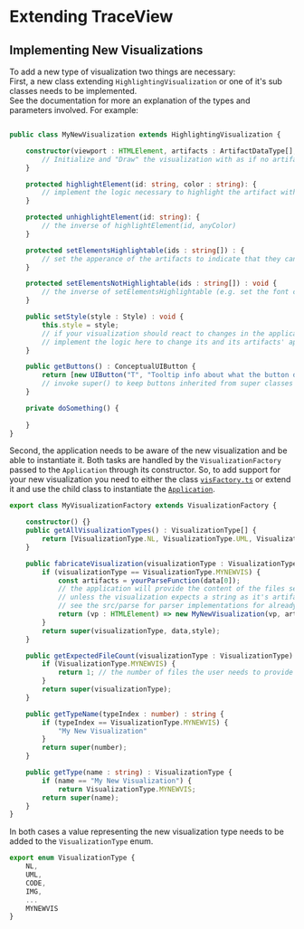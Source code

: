 # Extending TraceView

## Implementing New Visualizations

To add a new type of visualization two things are necessary: \
First, a new class extending `HighlightingVisualization` or one of it's sub classes needs to be implemented. \
See the documentation for more an explanation of the types and parameters involved.
For example:
```Typescript

public class MyNewVisualization extends HighlightingVisualization {

    constructor(viewport : HTMLElement, artifacts : ArtifactDataType[], name : string, style : Style) {
        // Initialize and "Draw" the visualization with as if no artifact is highlightable
    }

    protected highlightElement(id: string, color : string): {
        // implement the logic necessary to highlight the artifact with the input identifier using the input color (e.g. set the font color to the input color)
    }

    protected unhighlightElement(id: string): {
        // the inverse of highlightElement(id, anyColor)
    }

    protected setElementsHighlightable(ids : string[]) : {
        // set the apperance of the artifacts to indicate that they can be highlighted (e.g. use the "normal" font color)
    }

    protected setElementsNotHighlightable(ids : string[]) : void {
        // the inverse of setElementsHighlightable (e.g. set the font color to a faded color)
    }

    public setStyle(style : Style) : void {
        this.style = style;
        // if your visualization should react to changes in the application's style by the user,
        // implement the logic here to change its and its artifacts' appearance here (e.g. change a diagrams background color)
    }

    public getButtons() : ConceptualUIButton {
        return [new UIButton("T", "Tooltip info about what the button does", () => this.doSomething()].concat(super());
        // invoke super() to keep buttons inherited from super classes
    }

    private doSomething() {
        
    }
}
```
Second, the application needs to be aware of the new visualization and be able to instantiate it.
Both tasks are handled by the `VisualizationFactory` passed to the `Application` through its constructor.
So, to add support for your new visualization you need to either the class [`visFactory.ts`](https://github.com/ArDoCo/TraceView/blob/main/src/artifactVisualizations/visFactory.ts)
or extend it and use the child class to instantiate the [`Application`](https://github.com/ArDoCo/TraceView/blob/main/src/main.ts).

```Typescript
export class MyVisualizationFactory extends VisualizationFactory {

    constructor() {}
    public getAllVisualizationTypes() : VisualizationType[] {
        return [VisualizationType.NL, VisualizationType.UML, VisualizationType.CODE, VisualizationType.IMG, VisualizationType.MYNEWVIS];
    }

    public fabricateVisualization(visualizationType : VisualizationType, data : string[], style : Style) : ((vp: HTMLElement) => HighlightingVisualization) {
        if (visualizationType == VisualizationType.MYNEWVIS) {
            const artifacts = yourParseFunction(data[0]);
            // the application will provide the content of the files selected by the user to instantiate the visualization as elements of the data array
            // unless the visualization expects a string as it's artifacts, the content needs to be parsed
            // see the src/parse for parser implementations for already supported data types
            return (vp : HTMLElement) => new MyNewVisualization(vp, artifacts, "My New Visualization", style);
        }
        return super(visualizationType, data,style);
    }

    public getExpectedFileCount(visualizationType : VisualizationType) : number {
        if (VisualizationType.MYNEWVIS) {
            return 1; // the number of files the user needs to provide to instantiate the visualization
        }
        return super(visualizationType);
    }

    public getTypeName(typeIndex : number) : string {
        if (typeIndex == VisualizationType.MYNEWVIS) {
            "My New Visualization"
        }
        return super(number);
    }

    public getType(name : string) : VisualizationType {
        if (name == "My New Visualization") {
            return VisualizationType.MYNEWVIS;
        return super(name);
    }
}
```

In both cases a value representing the new visualization type needs to be added to the `VisualizationType` enum.
```Typescript
export enum VisualizationType {
    NL,
    UML,
    CODE,
    IMG,
    ...
    MYNEWVIS
}
```